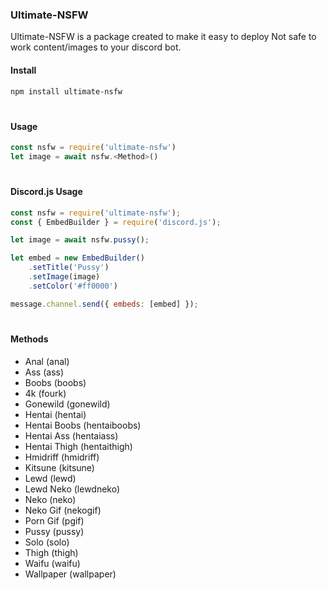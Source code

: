 ### Ultimate-NSFW

Ultimate-NSFW is a package created to make it easy to deploy Not safe to work content/images to your discord bot.

#### Install

```bash
npm install ultimate-nsfw
```
#

#### Usage

```js
const nsfw = require('ultimate-nsfw')
let image = await nsfw.<Method>()
```

#
#### Discord.js Usage

```js
const nsfw = require('ultimate-nsfw');
const { EmbedBuilder } = require('discord.js');

let image = await nsfw.pussy();

let embed = new EmbedBuilder()
    .setTitle('Pussy')
    .setImage(image)
    .setColor('#ff0000')

message.channel.send({ embeds: [embed] });
```
#

#### Methods

- Anal (anal)
- Ass (ass)
- Boobs (boobs)
- 4k (fourk)
- Gonewild (gonewild)
- Hentai (hentai)
- Hentai Boobs (hentaiboobs)
- Hentai Ass (hentaiass)
- Hentai Thigh (hentaithigh)
- Hmidriff (hmidriff)
- Kitsune (kitsune)
- Lewd (lewd)
- Lewd Neko (lewdneko)
- Neko (neko)
- Neko Gif (nekogif)
- Porn Gif (pgif)
- Pussy (pussy)
- Solo (solo)
- Thigh (thigh)
- Waifu (waifu)
- Wallpaper (wallpaper)